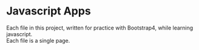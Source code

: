 # Javascript Apps
Each file in this project, written for practice with Bootstrap4, while learning javascript. <br/>
Each file is a single page. 

